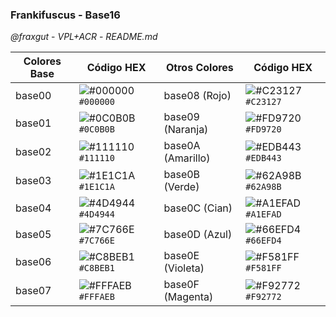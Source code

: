 ### Frankifuscus - Base16
*@fraxgut* - *VPL+ACR* - *README.md*

| Colores Base | Código HEX | Otros Colores | Código HEX |
|-------------|------------|---------------|------------|
| base00      | ![#000000](https://placehold.co/15x15/000000/000000.png) `#000000`  | base08 (Rojo) | ![#C23127](https://placehold.co/15x15/C23127/C23127.png) `#C23127`  |
| base01      | ![#0C0B0B](https://placehold.co/15x15/0C0B0B/0C0B0B.png) `#0C0B0B`  | base09 (Naranja) | ![#FD9720](https://placehold.co/15x15/FD9720/FD9720.png) `#FD9720`  |
| base02      | ![#111110](https://placehold.co/15x15/111110/111110.png) `#111110`  | base0A (Amarillo) | ![#EDB443](https://placehold.co/15x15/EDB443/EDB443.png) `#EDB443`  |
| base03      | ![#1E1C1A](https://placehold.co/15x15/1E1C1A/1E1C1A.png) `#1E1C1A`  | base0B (Verde) | ![#62A98B](https://placehold.co/15x15/62A98B/62A98B.png) `#62A98B`  |
| base04      | ![#4D4944](https://placehold.co/15x15/4D4944/4D4944.png) `#4D4944`  | base0C (Cian) | ![#A1EFAD](https://placehold.co/15x15/A1EFAD/A1EFAD.png) `#A1EFAD`  |
| base05      | ![#7C766E](https://placehold.co/15x15/7C766E/7C766E.png) `#7C766E`  | base0D (Azul) | ![#66EFD4](https://placehold.co/15x15/66EFD4/66EFD4.png) `#66EFD4`  |
| base06      | ![#C8BEB1](https://placehold.co/15x15/C8BEB1/C8BEB1.png) `#C8BEB1`  | base0E (Violeta) | ![#F581FF](https://placehold.co/15x15/F581FF/F581FF.png) `#F581FF`  |
| base07      | ![#FFFAEB](https://placehold.co/15x15/FFFAEB/FFFAEB.png) `#FFFAEB`  | base0F (Magenta) | ![#F92772](https://placehold.co/15x15/F92772/F92772.png) `#F92772`  |
